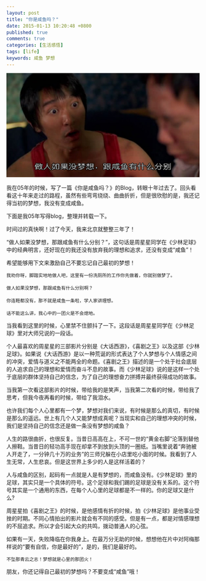 ```yaml
---
layout: post
title: "你是咸鱼吗？"
date: 2015-01-13 10:20:48 +0800
published: true
comments: true
categories: [生活感悟]
tags: [life]
keywords: 咸鱼 梦想
---
```


![咸鱼](/images/blog/salted_fish.jpg)

我在05年的时候，写了一篇《你是咸鱼吗？》的Blog，转眼十年过去了。回头看看这十年来走过的路程，虽然有些弯弯绕绕、曲曲折折，但是很欣慰的是，我还记得当初的梦想，我没有变成咸鱼。


<!-- more -->

下面是我05年写得blog，整理并转载一下。


时间过的真快啊！过了今天，我来北京就整整三年了！

“做人如果没梦想，那跟咸鱼有什么分别？”，这句话是周星星同学在《少林足球》中的经典明言，还好现在的我还没有放弃我的理想和追求，还没有变成“咸鱼”！

希望能够用下文来激励自己不要忘记自己最初的梦想！

    我劝你呀，脚踏实地地做人吧，这里有一份洗厕所的工作你先做着，你就别做梦了。

    做人如果没梦想，那跟咸鱼有什么分别啊？

    你连鞋都没有，那不就是咸鱼一条啦，学人家讲理想。

    话不能这么讲，我心中的一团火是不会熄地。

当我看到这里的时候，心里禁不住颤抖了一下。这段话是周星星同学在《少林足球》里对大师兄说的一段话。

个人最喜欢的周星星的三部影片分别是《大话西游》，《喜剧之王》以及这部《少林足球》。如果说《大话西游》是以一种荒诞的形式表达了个人梦想与个人情感之间的冲突，爱情与道义之不能两全的命题。《喜剧之王》描述的是一个处于社会底层的人追求自己的理想和爱情而奋斗不息的故事。而《少林足球》说的是这样一个处于底层的群体坚持自己的信念，为了自己的理想奋力拼搏并最终获得成功的故事。

当我第一次看这部影片的时候，带给我的是笑声，当我第二次看的时候，带给我了思考，但我今夜再看的时候，带给了我泪水。

也许我们每个人心里都有一个梦，梦想对我们来说，有时候是那么的真切，有时候是那么的遥远。世上有几个人又能梦想成真呢？当现实和自己的理想冲突的时候，我们是坚持自己的信念还是做一条没有梦想的咸鱼？

人生的路很曲折，也很反复。当昔日高高在上，不可一世的“黄金右脚”沦落到替他人擦鞋。当昔日的轻功高手现在却拿不到放到头顶的一圈纸。当嘴里说着“奔驰被人开走了，一分钟几十万的业务”的三师兄躲在小店里吃小面的时候。我看到了人生无常，人生悲哀。但是这世界上多少的人是这样活着的？

人与咸鱼的区别，起码有一点就是人是有梦想的，而咸鱼没有。《少林足球》里的足球，其实只是一个具体的符号。这个足球和我们踢的足球是没有关系的。这个符号其实是一个通用的东西，在每个人心里的足球都是不一样的。你的足球又是什么?

周星星拍《喜剧之王》的时候，是他感情有折的时候，拍《少林足球》是他事业受挫的时期。不同心情拍出的影片就会有不同的感受。但是有一点，都是对情感理想的不屈追求。所以才会引起大众的共鸣，拨动普通人的心弦。

如果有一天，失败降临在你我身上。在最万分无助的时候，想想他在片中对阿梅那样说的“要有自信，你是最好的”，是的，我们是最好的。

    不坠那青云之志！梦想就是心里的那团火！

朋友，你还记得自己最初的梦想吗？不要变成“咸鱼”哦！
